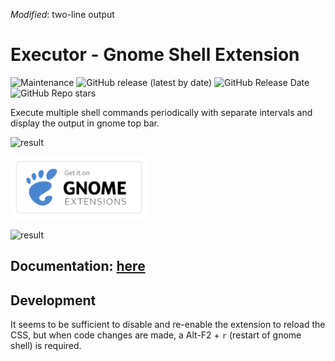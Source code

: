 *Modified*: two-line output

# **Executor - Gnome Shell Extension**
![Maintenance](https://img.shields.io/maintenance/yes/2023)
![GitHub release (latest by date)](https://img.shields.io/github/v/release/raujonas/executor)
![GitHub Release Date](https://img.shields.io/github/release-date/raujonas/executor)
![GitHub Repo stars](https://img.shields.io/github/stars/raujonas/executor?style=social)

Execute multiple shell commands periodically with separate intervals and display the output in gnome top bar.

<img src="resources/icons/icon.png" alt="result" width="70">

[<img src="https://raw.githubusercontent.com/andyholmes/gnome-shell-extensions-badge/master/get-it-on-ego.svg?sanitize=true" alt="Get it on GNOME Extensions" height="100" width="220">](https://extensions.gnome.org/extension/2932/executor/)

<img src="docs/result.png" alt="result" width="967">

## Documentation: [here](https://raujonas.github.io/executor/)

## Development

It seems to be sufficient to disable and re-enable the extension to reload the CSS, but when code changes are made, a Alt-F2 + `r` (restart of gnome shell) is required.
